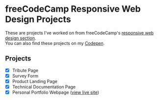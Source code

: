# freeCodeCamp Responsive Web Design Projects

These are projects I've worked on from freeCodeCamp's [responsive web design section](https://www.freecodecamp.org/learn/responsive-web-design/).\
You can also find these projects on my [Codepen](https://codepen.io/asadmoosvi).

## Projects
- [x] Tribute Page
- [x] Survey Form
- [x] Product Landing Page
- [x] Technical Documentation Page
- [x] Personal Portfolio Webpage ([view live site](https://asadmoosvi-portfolio.netlify.app))
